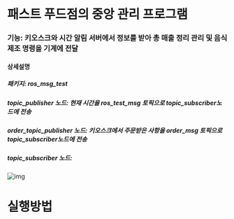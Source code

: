 패스트 푸드점의 중앙 관리 프로그램
=================================
### 기능: 키오스크와 시간 알림 서버에서 정보를 받아 총 매출 정리 관리 및 음식제조 명령을 기계에 전달<br>
#### 상세설명
##### 패키지: ros_msg_test 
##### topic_publisher 노드: 현재 시간을 ros_test_msg 토픽으로 topic_subscriber노드에 전송
##### order_topic_publisher 노드: 키오스크에서 주문받은 사항을 order_msg 토픽으로 topic_subscriber노드에 전송
##### topic_subscriber 노드: 

![img](https://user-images.githubusercontent.com/63354563/123586847-5154d800-d820-11eb-8c4e-8eadf23de1d2.png)


# 실행방법

